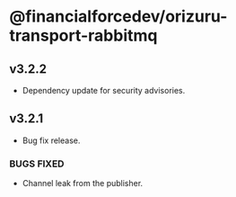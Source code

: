 # @financialforcedev/orizuru-transport-rabbitmq

## v3.2.2

- Dependency update for security advisories.

## v3.2.1

- Bug fix release.

### BUGS FIXED

- Channel leak from the publisher.
